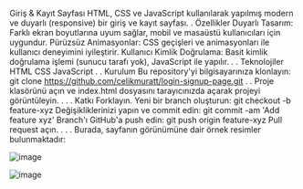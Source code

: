 Giriş & Kayıt Sayfası
HTML, CSS ve JavaScript kullanılarak yapılmış modern ve duyarlı (responsive) bir giriş ve kayıt sayfası.
.
Özellikler
Duyarlı Tasarım: Farklı ekran boyutlarına uyum sağlar, mobil ve masaüstü kullanıcıları için uygundur.
Pürüzsüz Animasyonlar: CSS geçişleri ve animasyonları ile kullanıcı deneyimini iyileştirir.
Kullanıcı Kimlik Doğrulama: Basit kimlik doğrulama işlemi (sunucu tarafı yok), JavaScript ile yapılır.
.
.
Teknolojiler
HTML
CSS
JavaScript
.
.
Kurulum
Bu repository'yi bilgisayarınıza klonlayın:
git clone https://github.com/celikmuratt/login-signup-page.git
.
.
Proje klasörünü açın ve index.html dosyasını tarayıcınızda açarak projeyi görüntüleyin.
.
.
.
Katkı
Forklayın.
Yeni bir branch oluşturun:
git checkout -b feature-xyz
Değişikliklerinizi yapın ve commit edin:
git commit -am 'Add feature xyz'
Branch'ı GitHub'a push edin:
git push origin feature-xyz
Pull request açın.
.
.
.
Burada, sayfanın görünümüne dair örnek resimler bulunmaktadır:

![image](https://github.com/user-attachments/assets/4833fd13-b884-4355-921d-44bae41be105)

![image](https://github.com/user-attachments/assets/cd8a6921-9cae-4862-8758-b0ca72de0fcd)
